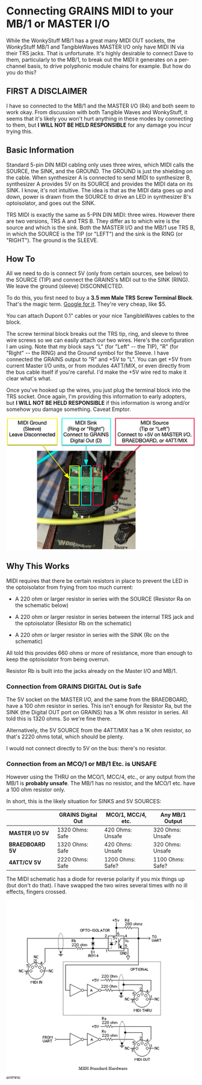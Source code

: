 # Connecting GRAINS MIDI to your MB/1 or MASTER I/O 

While the WonkyStuff MB/1 has a great many MIDI OUT sockets, the WonkyStuff MB/1 and TangibleWaves MASTER I/O only have MIDI IN via their TRS jacks.  That is unfortunate.  It's highly desirable to connect Dave to them, particularly to the MB/1, to break out the MIDI it generates on a per-channel basis, to drive polyphonic module chains for example.  But how do you do this?

## FIRST A DISCLAIMER

I have so connected to the MB/1 and the MASTER I/O (R4) and both seem to work okay.  From discussion with both Tangible Waves and WonkyStuff, it seems that it's likely you won't hurt anything in these modes by
connecting to them, but **I WILL NOT BE HELD RESPONSIBLE** for any damage you incur trying this.

## Basic Information

Standard 5-pin DIN MIDI cabling only uses three wires, which MIDI calls the SOURCE, the SINK, and the GROUND.  The GROUND is just the shielding on the cable.  When synthesizer A is connected to send MIDI to synthesizer B, synthesizer A provides 5V on its SOURCE and provides the MIDI data on its SINK.  I know, it's not intuitive.  The idea is that as the MIDI data goes up and down, power is drawn from the SOURCE to drive an LED in synthesizer B's optoisolator, and goes out the SINK.

TRS MIDI is exactly the same as 5-PIN DIN MIDI: three wires.  However there are two versions, TRS A and TRS B.  They differ as to which wire is the source and which is the sink.  Both the MASTER I/O and the MB/1 use TRS B, in which the SOURCE is the TIP (or "LEFT") and the sink is the RING (or "RIGHT").  The ground is the SLEEVE.

## How To

All we need to do is connect 5V (only from certain sources, see below) to the SOURCE (TIP) and connect the GRAINS's MIDI out to the SINK (RING).  We leave the ground (sleeve) DISCONNECTED.

To do this, you first need to buy a **3.5 mm Male TRS Screw Terminal Block**.  That's the magic term.  [Google for it](https://www.google.com/search?q=3.5+mm+male+TRS+Screw+Terminal+Block).  They're very cheap, like $5.

You can attach Dupont 0.1" cables or your nice TangibleWaves cables to the block.

The screw terminal block breaks out the TRS tip, ring, and sleeve to three wire screws so we can easily attach our two wires.  Here's the configuration I am using.  Note that my block says "L" (for "Left" -- the TIP), "R" (for "Right" -- the RING) and the Ground symbol for the Sleeve.  I have connected the GRAINS output to "R" and +5V to "L".  You can get +5V from current Master I/O units, or from modules 4ATT/MIX, or even directly from the bus cable itself if you're careful.  I'd make the +5V wire red to make it clear what's what.

Once you've hooked up the wires, you just plug the terminal block into the TRS socket.  Once again, I'm providing this information to early adopters, but **I WILL NOT BE HELD RESPONSIBLE** if this information is wrong and/or somehow you damage something.  Caveat Emptor.

![Configuration of the screw terminal block attached to an MB/1.](TRS.png)

## Why This Works

MIDI requires that there be certain resistors in place to prevent the LED in the optoisolator from frying from too much current:

- A 220 ohm or larger resistor in series with the SOURCE (Resistor Ra on the schematic below)

- A 220 ohm or larger resistor in series between the internal TRS jack and the optoisolator (Resistor Rb on the schematic)

- A 220 ohm or larger resistor in series with the SINK (Rc on the schematic)

All told this provides 660 ohms or more of resistance, more than enough to keep the optoisolator from being overrun.

Resistor Rb is built into the jacks already on the Master I/O and MB/1.  

### Connection from GRAINS DIGITAL Out is Safe
The 5V socket on the MASTER I/O, and the same from the BRAEDBOARD, have a 100 ohm resistor in series.  This isn't enough for Resistor Ra, but the SINK (the Digital OUT port on GRAINS) has a 1K ohm resistor in series.  All told this is 1320 ohms.  So we're fine there.

Alternatively, the 5V SOURCE from the 4ATT/MIX has a 1K ohm resistor, so that's 2220 ohms total, which should be plenty. 

I would not connect directly to 5V on the bus: there's no resistor.

### Connection from an MCO/1 or MB/1 Etc. is UNSAFE

However using the THRU on the MCO/1, MCC/4, etc., or any output from the MB/1 is **probably unsafe**.  The MB/1 has no resistor, and the MCO/1 etc. have a 100 ohm resistor only.

In short, this is the likely situation for SINKS and 5V SOURCES:

|                   | GRAINS Digital Out | MCO/1, MCC/4, etc. | Any MB/1 Output  |
| ----------------- | ------------------ | ------------------ | ---------------- |
| **MASTER I/O 5V** | 1320 Ohms: Safe    | 420 Ohms: Unsafe   | 320 Ohms: Unsafe |
| **BRAEDBOARD 5V** | 1320 Ohms: Safe    | 420 Ohms: Unsafe   | 320 Ohms: Unsafe |
| **4ATT/CV 5V**    | 2220 Ohms: Safe    | 1200 Ohms: Safe?   | 1100 Ohms: Safe? |


The MIDI schematic has a diode for reverse polarity if you mix things up (but don't do that).  I have swapped the two wires several times with no ill effects, fingers crossed.

![MIDI Electrical Diagram](MIDI.jpg)
